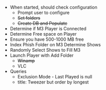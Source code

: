 - When started, should check configuration
  - Prompt user to configure
  - ~~Set folders~~
  - ~~Create DB and Populate~~
- Determine if M3 Player is Connected
- Determine Free space on Player
- Ensure you have 500-1000 MB free
- Index Phish Folder on M3 Determine Shows
- Randomly Select Shows to Fill M3
- Launch Player with Add Folder
  - ~~Winamp~~
  - VLC
- Queries
  - Exclusion Mode - Last Played is null
  - title: Tweezer but order by longest